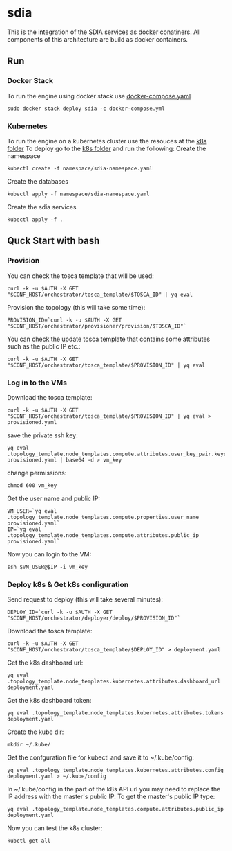 # sdia
This is the integration of the SDIA services as docker conatiners. All components of this architecture are build as docker containers. 

## Run 

### Docker Stack

To run the engine using docker stack use [docker-compose.yaml](https://github.com/qcdis-sdia/sdia/blob/main/docker-compose.yml)
```
sudo docker stack deploy sdia -c docker-compose.yml
```

### Kubernetes 

To run the engine on a kubernetes cluster use the resouces at the [k8s folder](https://github.com/qcdis-sdia/sdia/tree/main/k8s)
To deploy go to the [k8s folder](https://github.com/qcdis-sdia/sdia/tree/main/k8s) and run the following:
Create the namespace 
```
kubectl create -f namespace/sdia-namespace.yaml
```

Create the databases
```
kubectl apply -f namespace/sdia-namespace.yaml
```

Create the sdia services 
```
kubectl apply -f .
```

## Quck Start with bash

### Provision 
You can check the tosca template that will be used: 
```
curl -k -u $AUTH -X GET "$CONF_HOST/orchestrator/tosca_template/$TOSCA_ID" | yq eval
```

Provision the topology (this will take some time):
```
PROVISION_ID=`curl -k -u $AUTH -X GET "$CONF_HOST/orchestrator/provisioner/provision/$TOSCA_ID"` 
```
You can check the update tosca template that contains some attributes such as the public IP etc.: 
```
curl -k -u $AUTH -X GET "$CONF_HOST/orchestrator/tosca_template/$PROVISION_ID" | yq eval
```

### Log in to the VMs

Download the tosca template:
```
curl -k -u $AUTH -X GET "$CONF_HOST/orchestrator/tosca_template/$PROVISION_ID" | yq eval > provisioned.yaml
```

save the private ssh key:
```
yq eval .topology_template.node_templates.compute.attributes.user_key_pair.keys.private_key provisioned.yaml | base64 -d > vm_key 
```

change permissions:
```
chmod 600 vm_key
```

Get the user name and public IP:
```
VM_USER=`yq eval .topology_template.node_templates.compute.properties.user_name provisioned.yaml`
IP=`yq eval .topology_template.node_templates.compute.attributes.public_ip provisioned.yaml`
```

Now you can login to the VM:
```
ssh $VM_USER@$IP -i vm_key
```

### Deploy k8s & Get k8s configuration

Send request to deploy (this will take several minutes):
```
DEPLOY_ID=`curl -k -u $AUTH -X GET "$CONF_HOST/orchestrator/deployer/deploy/$PROVISION_ID"`
```

Download the  tosca template:
```
curl -k -u $AUTH -X GET "$CONF_HOST/orchestrator/tosca_template/$DEPLOY_ID" > deployment.yaml
```
Get the k8s dashboard url:
```
yq eval .topology_template.node_templates.kubernetes.attributes.dashboard_url  deployment.yaml
```
Get the k8s dashboard token:
```
yq eval .topology_template.node_templates.kubernetes.attributes.tokens  deployment.yaml
```
Create the kube dir:
```
mkdir ~/.kube/
```

Get the confguration file for kubectl and save it to  ~/.kube/config:
```
yq eval .topology_template.node_templates.kubernetes.attributes.config deployment.yaml > ~/.kube/config
```
In  ~/.kube/config in the part of the k8s API url you may need to replace the IP address with the master's public IP. To get the master's public IP type:
```
yq eval .topology_template.node_templates.compute.attributes.public_ip deployment.yaml
```

Now you can test the k8s cluster:
```
kubctl get all 
```





